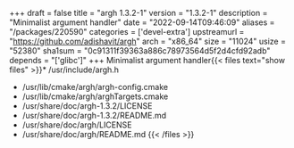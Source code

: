 +++
draft = false
title = "argh 1.3.2-1"
version = "1.3.2-1"
description = "Minimalist argument handler"
date = "2022-09-14T09:46:09"
aliases = "/packages/220590"
categories = ['devel-extra']
upstreamurl = "https://github.com/adishavit/argh"
arch = "x86_64"
size = "11024"
usize = "52380"
sha1sum = "0c91311f39363a886c78973564d5f2d4cfd92adb"
depends = "['glibc']"
+++
Minimalist argument handler{{< files text="show files" >}}* /usr/include/argh.h
* /usr/lib/cmake/argh/argh-config.cmake
* /usr/lib/cmake/argh/arghTargets.cmake
* /usr/share/doc/argh-1.3.2/LICENSE
* /usr/share/doc/argh-1.3.2/README.md
* /usr/share/doc/argh/LICENSE
* /usr/share/doc/argh/README.md
{{< /files >}}